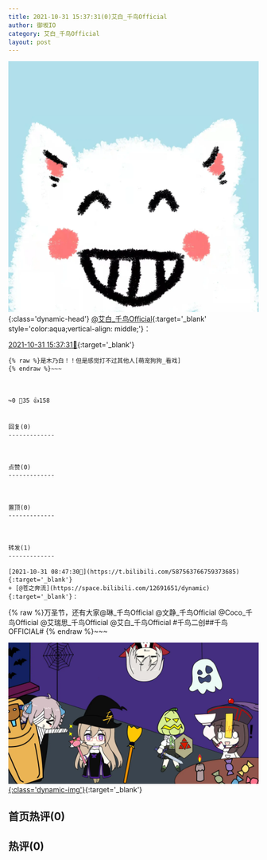 ```yaml
---
title: 2021-10-31 15:37:31(0)艾白_千鸟Official
author: 御坂IO
category: 艾白_千鸟Official
layout: post
---
```


![img](/images/9ae8b9445fd0665cc014d9080156a45271be73c6.jpg){:class='dynamic-head'}
[@艾白_千鸟Official](https://space.bilibili.com/334537711/dynamic){:target='_blank' style='color:aqua;vertical-align: middle;'}：

[2021-10-31 15:37:31🔗](https://t.bilibili.com/587669427241095816){:target='_blank'}

~~~
{% raw %}是木乃白！！但是感觉打不过其他人[萌宠狗狗_看戏]
{% endraw %}~~~



↪️0 💬35 👍158


回复(0)
-------------



点赞(0)
-------------



置顶(0)
-------------



转发(1)
-------------

[2021-10-31 08:47:30🔗](https://t.bilibili.com/587563766759373685){:target='_blank'}
+ [@苍之奔流](https://space.bilibili.com/12691651/dynamic){:target='_blank'}：
~~~
{% raw %}万圣节，还有大家@琳_千鸟Official @文静_千鸟Official @Coco_千鸟Official @艾瑞思_千鸟Official @艾白_千鸟Official #千鸟二创##千鸟OFFICIAL#
{% endraw %}~~~


[![img](/images/9eb52cc0525e379661a0aed26c594b1822041ced.jpg){:class='dynamic-img'}](/images/9eb52cc0525e379661a0aed26c594b1822041ced.jpg){:target='_blank'}




首页热评(0)
-------------



热评(0)
-------------




